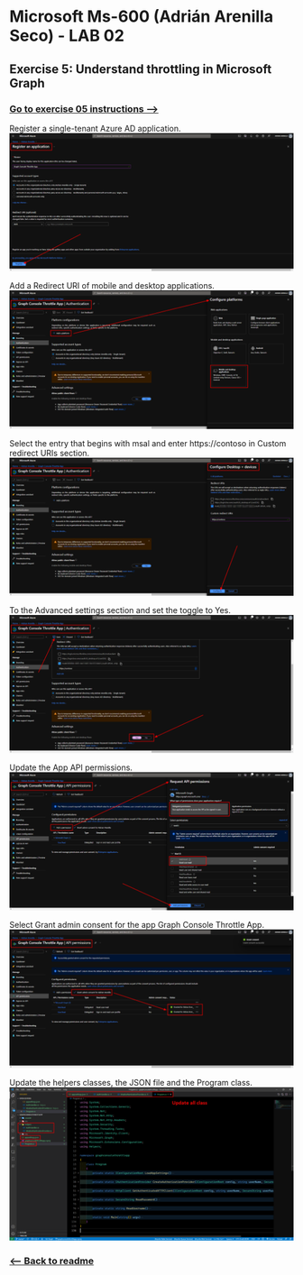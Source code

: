 # Microsoft Ms-600 (Adrián Arenilla Seco) - LAB 02


## Exercise 5: Understand throttling in Microsoft Graph
### [Go to exercise 05 instructions -->](06-Exercise-5-Understand-throttling-in-Microsoft-Graph.md)


Register a single-tenant Azure AD application.
![](Evidences/Image06a.png)


Add a Redirect URI of mobile and desktop applications.
![](Evidences/Image06b.png)


Select the entry that begins with msal and enter https://contoso in Custom redirect URIs section.
![](Evidences/Image06c.png)


To the Advanced settings section and set the toggle to Yes.
![](Evidences/Image06d.png)


Update the App API permissions.
![](Evidences/Image06e.png)


Select Grant admin consent for the app Graph Console Throttle App.
![](Evidences/Image06f.png)


Update the helpers classes, the JSON file and the Program class.
![](Evidences/Image06g.png)


### [<-- Back to readme](../../../../)